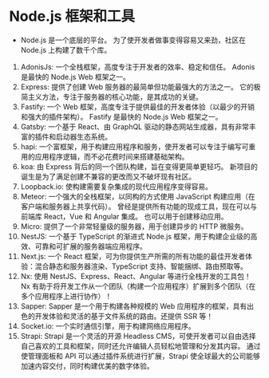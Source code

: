 # Node.js 框架和工具
* Node.js 是一个底层的平台。 为了使开发者做事变得容易又来劲，社区在 Node.js 上构建了数千个库。

1. AdonisJs: 一个全栈框架，高度专注于开发者的效率、稳定和信任。 Adonis 是最快的 Node.js Web 框架之一。
2. Express: 提供了创建 Web 服务器的最简单但功能最强大的方法之一。 它的极简主义方法，专注于服务器的核心功能，是其成功的关键。
3. Fastify: 一个 Web 框架，高度专注于提供最佳的开发者体验（以最少的开销和强大的插件架构）。 Fastify 是最快的 Node.js Web 框架之一。
4. Gatsby: 一个基于 React、由 GraphQL 驱动的静态网站生成器，具有非常丰富的插件和启动器生态系统。
5. hapi: 一个富框架，用于构建应用程序和服务，使开发者可以专注于编写可重用的应用程序逻辑，而不必花费时间来搭建基础架构。
6. koa: 由 Express 背后的同一个团队构建，旨在变得更简单更轻巧。 新项目的诞生是为了满足创建不兼容的更改而又不破坏现有社区。
7. Loopback.io: 使构建需要复杂集成的现代应用程序变得容易。
8. Meteor: 一个强大的全栈框架，以同构的方式使用 JavaScript 构建应用（在客户端和服务器上共享代码）。 曾经是提供所有功能的现成工具，现在可以与前端库 React，Vue 和 Angular 集成。 也可以用于创建移动应用。
9. Micro: 提供了一个非常轻量级的服务器，用于创建异步的 HTTP 微服务。
10. NestJS: 一个基于 TypeScript 的渐进式 Node.js 框架，用于构建企业级的高效、可靠和可扩展的服务器端应用程序。
11. Next.js: 一个 React 框架，可为你提供生产所需的所有功能的最佳开发者体验：混合静态和服务器渲染、TypeScript 支持、智能捆绑、路由预取等。
12. Nx: 使用 NestJS、Express、React、Angular 等进行全栈开发的工具包！ Nx 有助于将开发工作从一个团队（构建一个应用程序）扩展到多个团队（在多个应用程序上进行协作）！
13. Sapper: Sapper 是一个用于构建各种规模的 Web 应用程序的框架，具有出色的开发体验和灵活的基于文件系统的路由。还提供 SSR 等！
14. Socket.io: 一个实时通信引擎，用于构建网络应用程序。
15. Strapi: Strapi 是一个灵活的开源 Headless CMS，可使开发者可以自由选择自己喜欢的工具和框架，同时还允许编辑人员轻松地管理和分发其内容。 通过使管理面板和 API 可以通过插件系统进行扩展，Strapi 使全球最大的公司能够加速内容交付，同时构建优美的数字体验。